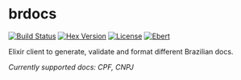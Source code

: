 # brdocs

[![Build Status](https://travis-ci.org/emaiax/brdocs.svg?branch=master)](https://travis-ci.org/emaiax/brdocs)
[![Hex Version](https://img.shields.io/hexpm/v/brdocs.svg)](https://hex.pm/packages/brdocs)
[![License](http://img.shields.io/badge/license-MIT-brightgreen.svg)](http://opensource.org/licenses/MIT)
[![Ebert](https://ebertapp.io/github/emaiax/brdocs.svg)](https://ebertapp.io/github/emaiax/brdocs)

Elixir client to generate, validate and format different Brazilian docs.

_Currently supported docs: CPF, CNPJ_
